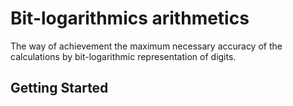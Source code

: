 # Bit-logarithmics arithmetics

The way of achievement the maximum necessary accuracy of the calculations by bit-logarithmic representation of digits.

## Getting Started
